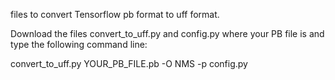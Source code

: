 files to convert Tensorflow pb format to uff format.


Download the files convert_to_uff.py and config.py where your PB file is and type the following command line:

convert_to_uff.py YOUR_PB_FILE.pb -O NMS -p config.py

